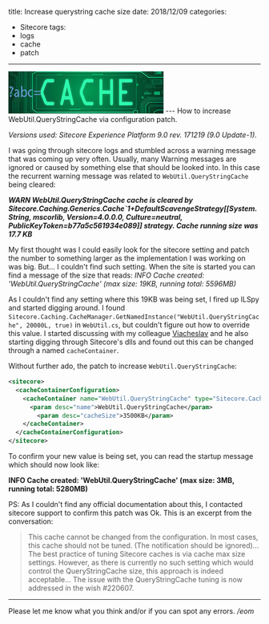 title: Increase querystring cache size
date: 2018/12/09
categories:
- Sitecore
tags:
- logs
- cache
- patch

---
<img class="hero-img" src="/images/questring-cache.jpg" alt="Querystring cache">
---
How to increase WebUtil.QueryStringCache via configuration patch.
<!-- more -->

*Versions used: Sitecore Experience Platform 9.0 rev. 171219 (9.0 Update-1).*

I was going through sitecore logs and stumbled across a warning message that was coming up very often. Usually, many Warning messages are ignored or caused by something else that should be looked into. In this case the recurrent warning message was related to `WebUtil.QueryStringCache` being cleared:

___WARN  WebUtil.QueryStringCache cache is cleared by Sitecore.Caching.Generics.Cache`1+DefaultScavengeStrategy[[System.String, mscorlib, Version=4.0.0.0, Culture=neutral, PublicKeyToken=b77a5c561934e089]] strategy. Cache running size was 17.7 KB___

My first thought was I could easily look for the sitecore setting and patch the number to something larger as the implementation I was working on was big. But... I couldn't find such setting. When the site is started you can find a message of the size that reads: 
_INFO  Cache created: 'WebUtil.QueryStringCache' (max size: 19KB, running total: 5596MB)_

As I couldn't find any setting where this 19KB was being set, I fired up ILSpy and started digging around. I found `Sitecore.Caching.CacheManager.GetNamedInstance("WebUtil.QueryStringCache", 20000L, true)` in `WebUtil.cs`, but couldn't figure out how to override this value. I started discussing with my colleague [Viacheslav](https://community.sitecore.net/members/viacheslavsedletskiy_5f00_1037964896) and he also starting digging through Sitecore's dlls and found out this can be changed through a named `cacheContainer`.

Without further ado, the patch to increase `WebUtil.QueryStringCache`:
``` xml
<sitecore>
  <cacheContainerConfiguration>
    <cacheContainer name="WebUtil.QueryStringCache" type="Sitecore.Caching.Cache, Sitecore.Kernel" singleInstance="true">
      <param desc="name">WebUtil.QueryStringCache</param>
        <param desc="cacheSize">3500KB</param>
    </cacheContainer>
  </cacheContainerConfiguration>
</sitecore>
```
To confirm your new value is being set, you can read the startup message which should now look like:
    
__INFO  Cache created: 'WebUtil.QueryStringCache' (max size: 3MB, running total: 5280MB)__

PS: As I couldn't find any official documentation about this, I contacted sitecore support to confirm this patch was Ok. This is an excerpt from the conversation: 
> This cache cannot be changed from the configuration. In most cases, this cache should not be tuned. (The notification should be ignored)... The best practice of tuning Sitecore caches is via cache max size settings. However, as there is currently no such setting which would control the QueryStringCache size, this approach is indeed acceptable... The issue with the QueryStringCache tuning is now addressed in the wish #220607.
---

Please let me know what you think and/or if you can spot any errors.
*/eom*
